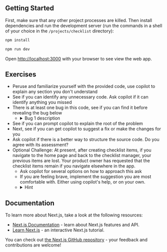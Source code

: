 ## Getting Started

First, make sure that any other project processes are killed. Then install dependencies and run the development server (run the commands in a shell of your choice in the `/projects/checklist` directory):

```bash
npm install

npm run dev
```

Open [http://localhost:3000](http://localhost:3000) with your browser to see view the web app.

## Exercises
* Peruse and familiarize yourself with the provided code, use copilot to explain any section you don't understand
* See if you can identify any unnecessary code. Ask copilot if it can identify anything you missed
* There is at least one bug in this code, see if you can find it before revealing the bug below
  * <details>
        <summary>Bug 1 description</summary>
        On the checklist page, the 'Total Tasks Completed' counter should count each task that has been marked completed. This includes tasks that have been marked completed and subsequently deleted.
        Your product owner has noted that the counter seems to double-count completed tasks.
    </details>
* See if you can prompt copilot to explain the root of the problem
* Next, see if you can get copilot to suggest a fix or make the changes for you
* Ask copilot if there is a better way to structure the source code. Do you agree with its assessment?
* Optional Challenge: At present, after creating checklist items, if you navigate to the home page and back to the checklist manager, your previous items are lost. Your product owner has requested that the checklist items remain if you navigate elsewhere in the app.
  * Ask copilot for several options on how to approach this ask
  * If you are feeling brave, implement the suggestion you are most comfortable with. Either using copilot's help, or on your own.
  * <details><summary>Hint</summary> If you are struggling for what to prompt, try asking about Contexts, Providers, and how to persist state between pages. Go with the simplest recommended solution, or move on. This is an optional challenge after all.</details>

## Documentation

To learn more about Next.js, take a look at the following resources:

- [Next.js Documentation](https://nextjs.org/docs) - learn about Next.js features and API.
- [Learn Next.js](https://nextjs.org/learn) - an interactive Next.js tutorial.

You can check out [the Next.js GitHub repository](https://github.com/vercel/next.js) - your feedback and contributions are welcome!